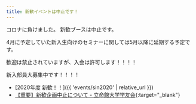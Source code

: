 ```yaml
---
title: 新歓イベントは中止です！
---
```


コロナに負けました。
新歓ブースは中止です。

4月に予定していた新入生向けのセミナーに関しては5月以降に延期する予定です。

歓迎は禁止されていますが、入会は許可します！！！！

新入部員大募集中です！！！！

- [2020年度 新歓！！]({{ 'events/sin2020' | relative_url }})
- [【重要】新歓企画中止について - 立命館大学学友会](https://www.ritsumei.club/2020/0317_8620/){:target="_blank"}
